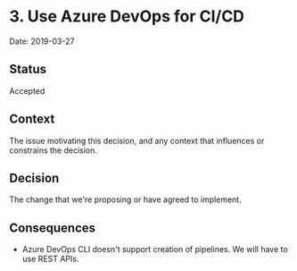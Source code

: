 # 3. Use Azure DevOps for CI/CD

Date: 2019-03-27

## Status

Accepted

## Context

The issue motivating this decision, and any context that influences or constrains the decision.

## Decision

The change that we're proposing or have agreed to implement.

## Consequences

* Azure DevOps CLI doesn't support creation of pipelines.  We will have to use REST APIs.
